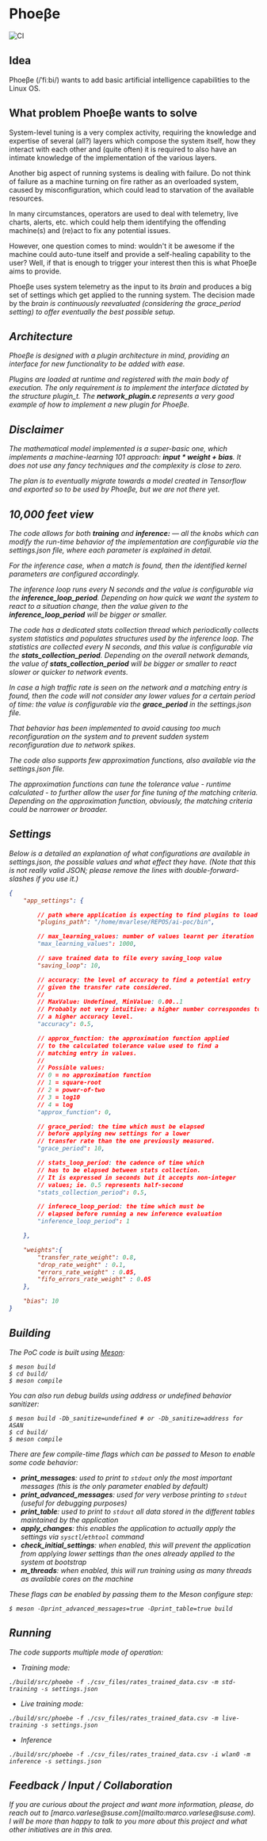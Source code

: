 # Phoeβe

![CI](https://github.com/SUSE/phoebe/workflows/CI/badge.svg)


## Idea

Phoeβe (/ˈfiːbi/) wants to add basic artificial intelligence capabilities to the Linux OS.


## What problem Phoeβe wants to solve

System-level tuning is a very complex activity, requiring the knowledge and expertise of several (all?) layers which compose
the system itself, how they interact with each other and (quite often) it is required to also have an intimate knowledge of
the implementation of the various layers.

Another big aspect of running systems is dealing with failure. Do not think of failure as a machine turning on fire rather as 
an overloaded system, caused by misconfiguration, which could lead to starvation of the available resources.

In many circumstances, operators are used to deal with telemetry, live charts, alerts, etc. which could help them identifying 
the offending machine(s) and (re)act to fix any potential issues.

However, one question comes to mind: wouldn't it be awesome if the machine could auto-tune itself and provide a self-healing 
capability to the user? Well, if that is enough to trigger your interest then this is what Phoeβe aims to provide.

Phoeβe uses system telemetry as the input to its <i>brain</i> and produces a big set of settings which get applied to the 
running system. The decision made by the <i>brain<i> is continuously reevaluated (considering the <i>grace_period</i> setting) 
to offer eventually the best possible setup.


## Architecture

Phoeβe is designed with a plugin architecture in mind, providing an interface for new functionality to be added with ease.

Plugins are loaded at runtime and registered with the main body of execution. The only requirement is to implement the interface dictated by the structure *plugin_t*. The **network_plugin.c** represents a very good example of how to implement a new plugin for Phoeβe.


## Disclaimer

The mathematical model implemented is a super-basic one, which implements a *machine-learning 101* approach:
**input * weight + bias**. It does not use any fancy techniques and the complexity is close to zero.

The plan is to eventually migrate towards a model created in Tensorflow and exported so to be used by Phoeβe, but
we are not there yet.


## 10,000 feet view

The code allows for both **training** and **inference:** — all the knobs which can
modify the run-time behavior of the implementation are configurable via the *settings.json* file,
where each parameter is explained in detail.


For the inference case, when a match is found, then the identified kernel parameters are configured accordingly.

The inference loop runs every N seconds and the value is configurable via the **inference_loop_period**.
Depending on how quick we want the system to react to a situation change, then the value given to the
**inference_loop_period** will be bigger or smaller.

The code has a dedicated stats collection thread which periodically collects system statistics and populates structures
used by the inference loop. The statistics are collected every _N_ seconds, and this value is configurable via the
**stats_collection_period**. Depending on the overall network demands, the value of
**stats_collection_period** will be bigger or smaller to react slower or quicker to network events.


In case a high traffic rate is seen on the network and a matching entry is found, then the code will not consider
any lower values for a certain period of time: the value is configurable via the **grace_period** in
the *settings.json* file.

That behavior has been implemented to avoid causing too much reconfiguration on the system and to prevent
sudden system reconfiguration due to network spikes.

The code also supports few approximation functions, also available via the *settings.json* file.

The approximation functions can tune the tolerance value - runtime calculated - to further allow the user for fine
tuning of the matching criteria. Depending on the approximation function, obviously, the matching criteria could be
narrower or broader.


## Settings

Below is a detailed an explanation of what configurations are available in settings.json, the possible values and what effect they have. (Note that this is not really valid JSON; please remove the lines with double-forward-slashes if you use it.)

```json
{
    "app_settings": {

        // path where application is expecting to find plugins to load
        "plugins_path": "/home/mvarlese/REPOS/ai-poc/bin",

        // max_learning_values: number of values learnt per iteration
        "max_learning_values": 1000,

        // save trained data to file every saving_loop value
        "saving_loop": 10,

        // accuracy: the level of accuracy to find a potential entry
        // given the transfer rate considered.
        //
        // MaxValue: Undefined, MinValue: 0.00..1
        // Probably not very intuitive: a higher number correspondes to
        // a higher accuracy level.
        "accuracy": 0.5,

        // approx_function: the approximation function applied
        // to the calculated tolerance value used to find a
        // matching entry in values.
        //
        // Possible values:
        // 0 = no approximation function
        // 1 = square-root
        // 2 = power-of-two
        // 3 = log10
        // 4 = log
        "approx_function": 0,

        // grace_period: the time which must be elapsed
        // before applying new settings for a lower
        // transfer rate than the one previously measured.
        "grace_period": 10,

        // stats_loop_period: the cadence of time which
        // has to be elapsed between stats collection.
        // It is expressed in seconds but it accepts non-integer
        // values; ie. 0.5 represents half-second
        "stats_collection_period": 0.5,

        // inferece_loop_period: the time which must be
        // elapsed before running a new inference evaluation
        "inference_loop_period": 1

    },

    "weights":{
        "transfer_rate_weight": 0.8,
        "drop_rate_weight" : 0.1,
        "errors_rate_weight" : 0.05,
        "fifo_errors_rate_weight" : 0.05
    },

    "bias": 10
}
```

## Building

The PoC code is built using [Meson](https://mesonbuild.com/):

```ShellSession
$ meson build
$ cd build/
$ meson compile
```

You can also run debug builds using address or undefined behavior sanitizer:

```ShellSession
$ meson build -Db_sanitize=undefined # or -Db_sanitize=address for ASAN
$ cd build/
$ meson compile
```

There are few compile-time flags which can be passed to Meson to enable some code behavior:

* **print_messages**: used to print to `stdout` only the most important messages (this is the only parameter enabled by default)
* **print_advanced_messages**: used for very verbose printing to `stdout` (useful for debugging purposes)
* **print_table**: used to print to `stdout` all data stored in the different tables maintained by the application
* **apply_changes**: this enables the application to actually apply the settings via `sysctl`/`ethtool` command
* **check_initial_settings**: when enabled, this will prevent the application from applying lower settings than the ones already applied to the system at bootstrap
* **m_threads**: when enabled, this will run training using as many threads as available cores on the machine

These flags can be enabled by passing them to the Meson configure step:

```ShellSession
$ meson -Dprint_advanced_messages=true -Dprint_table=true build
```


## Running
The code supports multiple mode of operation:

* Training mode:

```ShellSession
./build/src/phoebe -f ./csv_files/rates_trained_data.csv -m std-training -s settings.json
```

* Live training mode:

```ShellSession
./build/src/phoebe -f ./csv_files/rates_trained_data.csv -m live-training -s settings.json
```

* Inference
```ShellSession
./build/src/phoebe -f ./csv_files/rates_trained_data.csv -i wlan0 -m inference -s settings.json
```


## Feedback / Input / Collaboration
<p>
If you are curious about the project and want more information, please, do reach out to [marco.varlese@suse.com](mailto:marco.varlese@suse.com).<br>
I will be more than happy to talk to you more about this project and what other initiatives are in this area.
</p>